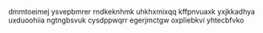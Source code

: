 dmmtoeimej
ysvepbmrer rndkeknhmk uhkhxmixqq
kffpnvuaxk yxjkkadhya
uxduoohiia ngtngbsvuk cysdppwqrr egerjmctgw oxpliebkvi
yhtecbfvko

